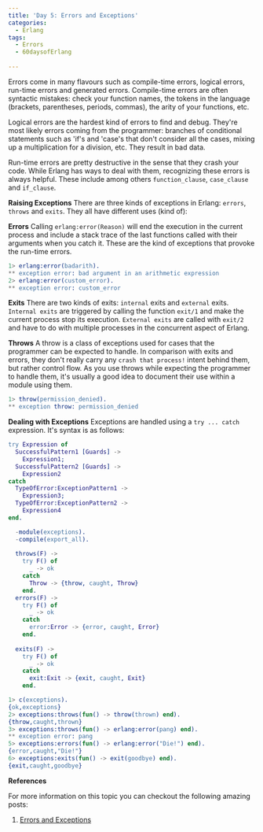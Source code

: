```yaml
---
title: 'Day 5: Errors and Exceptions'
categories:
  - Erlang
tags:
  - Errors
  - 60daysofErlang
  
---
```

Errors come in many flavours such as compile-time errors, logical errors, run-time errors and generated errors. Compile-time errors are often syntactic mistakes: check your function names, the tokens in the language (brackets, parentheses, periods, commas), the arity of your functions, etc.

Logical errors are the hardest kind of errors to find and debug. They're most likely errors coming from the programmer: branches of conditional statements such as 'if's and 'case's that don't consider all the cases, mixing up a multiplication for a division, etc. They result in bad data.

Run-time errors are pretty destructive in the sense that they crash your code. While Erlang has ways to deal with them, recognizing these errors is always helpful. These include among others `function_clause`, `case_clause` and `if_clause`.

**Raising Exceptions**
There are three kinds of exceptions in Erlang: `errors`, `throws` and `exits`. They all have different uses (kind of):

**Errors**
Calling `erlang:error(Reason)` will end the execution in the current process and include a stack trace of the last functions called with their arguments when you catch it. These are the kind of exceptions that provoke the run-time errors.

```erlang
1> erlang:error(badarith).
** exception error: bad argument in an arithmetic expression
2> erlang:error(custom_error).
** exception error: custom_error
```

**Exits**
There are two kinds of exits: `internal` exits and `external` exits. `Internal exits` are triggered by calling the function `exit/1` and make the current process stop its execution. `External exits` are called with `exit/2` and have to do with multiple processes in the concurrent aspect of Erlang.

**Throws**
A throw is a class of exceptions used for cases that the programmer can be expected to handle. In comparison with exits and errors, they don't really carry any `crash that process!` intent behind them, but rather control flow. As you use throws while expecting the programmer to handle them, it's usually a good idea to document their use within a module using them.
```erlang
1> throw(permission_denied).
** exception throw: permission_denied
```

**Dealing with Exceptions**
Exceptions are handled using a `try ... catch` expression. It's syntax is as follows:

```erlang
try Expression of
  SuccessfulPattern1 [Guards] ->
    Expression1;
  SuccessfulPattern2 [Guards] ->
    Expression2
catch
  TypeOfError:ExceptionPattern1 ->
    Expression3;
  TypeOfError:ExceptionPattern2 ->
    Expression4
end.
```

```erlang
  -module(exceptions).
  -compile(export_all).
 
  throws(F) ->
    try F() of
      _ -> ok
    catch
      Throw -> {throw, caught, Throw}
    end.
  errors(F) ->
    try F() of
      _ -> ok
    catch
      error:Error -> {error, caught, Error}
    end.
 
  exits(F) ->
    try F() of
      _ -> ok
    catch
      exit:Exit -> {exit, caught, Exit}
    end.
  ```

```erlang
1> c(exceptions).
{ok,exceptions}
2> exceptions:throws(fun() -> throw(thrown) end).
{throw,caught,thrown}
3> exceptions:throws(fun() -> erlang:error(pang) end).
** exception error: pang
5> exceptions:errors(fun() -> erlang:error("Die!") end).
{error,caught,"Die!"}
6> exceptions:exits(fun() -> exit(goodbye) end).
{exit,caught,goodbye}
```

**References**

  For more information on this topic you can checkout the following amazing posts:
1. [Errors and Exceptions](https://learnyousomeerlang.com/errors-and-exceptions)


